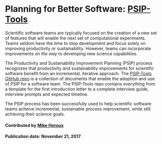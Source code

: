 # Planning for Better Software: [PSIP-Tools](https://github.com/betterscientificsoftware/PSIP-Tools)

Scientific software teams are typically focused on the creation of a new set of features that will enable the next set of computational experiments.  Teams seldom have the time to stop development and focus solely on improving productivity or sustainability.  However, teams can incorporate improvements *on the way* to developing new science capabilities.

The Productivity and Sustainability Improvement Planning (PSIP) process recognizes that productivity and sustainability improvements for scientific software benefit from an incremental, iterative approach.  The [PSIP-Tools GitHub repo](https://github.com/betterscientificsoftware/PSIP-Tools) is a collection of documents that enable the adoption and use of PSIP for a software team.  The PSIP-Tools repo contains everything from a template for the first introduction letter to a complete interview guide, interview prompts and expected timeline.

The PSIP process has been successfully used to help scientific software teams acheive incremental, sustainable process improvement, while still achieving their science goals.

#### Contributed by [Mike Heroux](http://github.com/maherou)

#### Publication date: November 21, 2017

<!---
Publish: yes
Categories: Planning, Collaboration
Topics: Design, Requirements, Strategies for more effective teams
Tags: website
Level: 2
Prerequisites: defaults
Aggregate: none

% LCM: temporarily drop 'requirements' topic in order to get poster screen shot
--->

